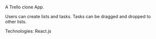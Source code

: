 A Trello clone App. 

Users can create lists and tasks.
Tasks can be dragged and dropped to other lists.


Technologies: React.js